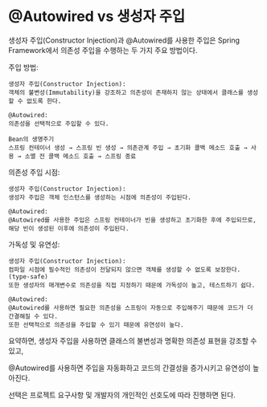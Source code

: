 # @Autowired vs 생성자 주입
생성자 주입(Constructor Injection)과 @Autowired를 사용한 주입은 Spring Framework에서 의존성 주입을 수행하는 두 가지 주요 방법이다.

주입 방법:
```
생성자 주입(Constructor Injection):
객체의 불변성(Immutability)을 강조하고 의존성이 존재하지 않는 상태에서 클래스를 생성할 수 없도록 한다.

@Autowired:
의존성을 선택적으로 주입할 수 있다.

Bean의 생명주기
스프링 컨테이너 생성 → 스프링 빈 생성 → 의존관계 주입 → 초기화 콜백 메소드 호출 → 사용 → 소멸 전 콜백 메소드 호출 → 스프링 종료
```
의존성 주입 시점:
```
생성자 주입(Constructor Injection):
생성자 주입은 객체 인스턴스를 생성하는 시점에 의존성이 주입된다.

@Autowired:
@Autowired를 사용한 주입은 스프링 컨테이너가 빈을 생성하고 초기화한 후에 주입되므로, 해당 빈이 생성된 이후에 의존성이 주입된다.
```
가독성 및 유연성:
```
생성자 주입(Constructor Injection):
컴파일 시점에 필수적인 의존성이 전달되지 않으면 객체를 생성할 수 없도록 보장한다.(type-safe)
또한 생성자의 매개변수로 의존성을 직접 지정하기 때문에 가독성이 높고, 테스트하기 쉽다.

@Autowired:
@Autowired를 사용하면 필요한 의존성을 스프링이 자동으로 주입해주기 때문에 코드가 더 간결해질 수 있다.
또한 선택적으로 의존성을 주입할 수 있기 때문에 유연성이 높다.
```

요약하면, 생성자 주입을 사용하면 클래스의 불변성과 명확한 의존성 표현을 강조할 수 있고, 

@Autowired를 사용하면 주입을 자동화하고 코드의 간결성을 증가시키고 유연성이 높아진다.

선택은 프로젝트 요구사항 및 개발자의 개인적인 선호도에 따라 진행하면 된다.
